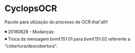 # CyclopsOCR
Pacote para utiização do processo de OCR.that'all!!

:black_medium_small_square: 20180828 - Mudanças:  
    :black_medium_small_square: Troca da mensagem bvmf.151.01 para bvmf.151.02 referente a "cobertura/descobertura".


